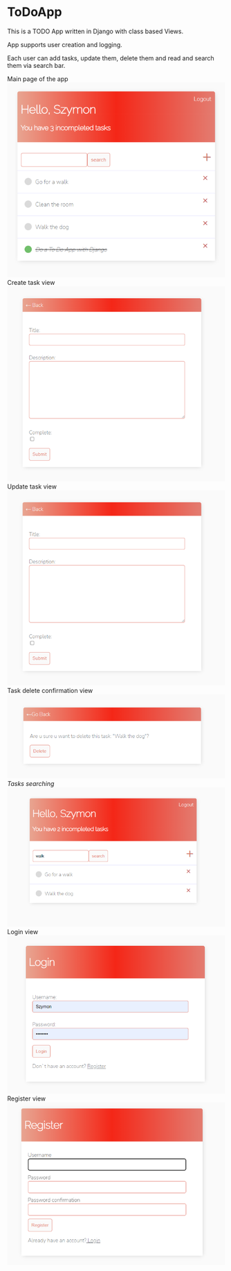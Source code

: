 # ToDoApp
This is a TODO App written in Django with class based Views.

App supports user creation and logging.

Each user can add tasks, update them, delete them and read and search them via search bar.

Main page of the app
![main page of the app](https://github.com/sDebski/ToDoApp/blob/master/images/tasks.png?raw=true)
Create task view
![Create task view](https://github.com/sDebski/ToDoApp/blob/master/images/create-task.png?raw=true)
Update task view
![Update task view](https://github.com/sDebski/ToDoApp/blob/master/images/update-task.png?raw=true)
Task delete confirmation view
![Task delete confirmation view](https://github.com/sDebski/ToDoApp/blob/master/images/delete-task.png?raw=true)
*Tasks searching*
![*Tasks searching*](https://github.com/sDebski/ToDoApp/blob/master/images/tasks-search.png?raw=true)
Login view
![Login view](https://github.com/sDebski/ToDoApp/blob/master/images/login.png?raw=true)
Register view
![Register view](https://github.com/sDebski/ToDoApp/blob/master/images/register.png?raw=true)


